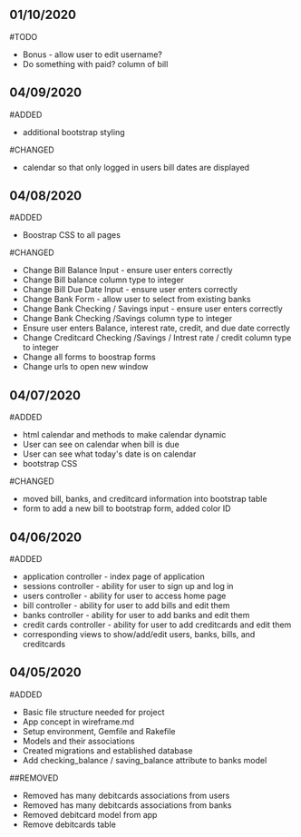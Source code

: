 ## 01/10/2020

#TODO
- Bonus - allow user to edit username?
- Do something with paid? column of bill

## 04/09/2020
#ADDED
- additional bootstrap styling

#CHANGED
- calendar so that only logged in users bill dates are displayed

## 04/08/2020
#ADDED
- Boostrap CSS to all pages

#CHANGED
- Change Bill Balance Input - ensure user enters correctly
- Change Bill balance column type to integer
- Change Bill Due Date Input - ensure user enters correctly
- Change Bank Form - allow user to select from existing banks
- Change Bank Checking / Savings input - ensure user enters correctly
- Change Bank Checking /Savings column type to integer
- Ensure user enters Balance, interest rate, credit, and due date correctly
- Change Creditcard Checking /Savings / Intrest rate / credit column type to integer
- Change all forms to boostrap forms
- Change urls to open new window

## 04/07/2020
#ADDED
- html calendar and methods to make calendar dynamic
- User can see on calendar when bill is due
- User can see what today's date is on calendar
- bootstrap CSS

#CHANGED
- moved bill, banks, and creditcard information into bootstrap table
- form to add a new bill to bootstrap form, added color ID

## 04/06/2020
#ADDED
- application controller - index page of application
- sessions controller - ability for user to sign up and log in
- users controller - ability for user to access home page
- bill controller - ability for user to add bills and edit them
- banks controller - ability for user to add banks and edit them
- credit cards controller - ability for user to add creditcards and edit them
- corresponding views to show/add/edit users, banks, bills, and creditcards

## 04/05/2020
#ADDED
- Basic file structure needed for project
- App concept in wireframe.md
- Setup environment, Gemfile and Rakefile
- Models and their associations
- Created migrations and established database
- Add checking_balance / saving_balance attribute to banks model

##REMOVED
- Removed has many debitcards associations from users
- Removed has many debitcards associations from banks
- Removed debitcard model from app
- Remove debitcards table
